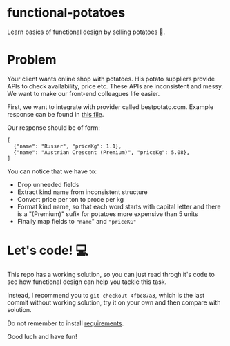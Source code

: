 # functional-potatoes
Learn basics of functional design by selling potatoes :sweet_potato:.

# Problem
Your client wants online shop with potatoes.
His potato suppliers provide APIs to check availability, price etc.
These APIs are inconsistent and messy.
We want to make our front-end colleagues life easier.

First, we want to integrate with provider called bestpotato.com.
Example response can be found in [this file](bestpotato.json).

Our response should be of form:
```
[
  {"name": "Russer", "priceKg": 1.1},
  {"name": "Austrian Crescent (Premium)", "priceKg": 5.08},
]
```
You can notice that we have to:
- Drop unneeded fields
- Extract kind name from inconsistent structure
- Convert price per ton to proce per kg
- Format kind name, so that each word starts with capital letter
and there is a "(Premium)" sufix for potatoes more expensive 
than 5 units
- Finally map fields to `"name`" and `"priceKG"`

# Let's code! :computer:
This repo has a working solution, so you can just read throgh it's
code to see how functional design can help you tackle this task.

Instead, I recommend you to `git checkout 4fbc87a3`, which is the last
commit without working solution, 
try it on your own and then compare with solution.

Do not remember to install [requirements](requirements.txt).

Good luch and have fun!

